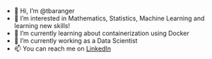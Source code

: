 - 👋 Hi, I’m @tbaranger
- 👀 I’m interested in Mathematics, Statistics, Machine Learning and learning new skills!
- 🌱 I’m currently learning about containerization using Docker
- 💞️ I’m currently working as a Data Scientist
- 📫 You can reach me on [LinkedIn](https://www.linkedin.com/in/theophile-baranger/)

<!---
tbaranger/tbaranger is a ✨ special ✨ repository because its `README.md` (this file) appears on your GitHub profile.
You can click the Preview link to take a look at your changes.
--->
